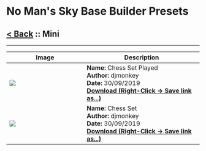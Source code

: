 # No Man's Sky Base Builder Presets  

## [< Back](https://charliebanks.github.io/nms-base-builder-presets/) :: Mini

___


<table cellpadding="10">
<thead>
    <tr>
        <th>Image</th>
        <th>Description</th>
    </tr>
</thead>
<tbody>
    <tr>
            <td width="40%"><img src="https://raw.githubusercontent.com/charliebanks/nms-base-builder-presets/master/images/Mini/djmonkey_ChessSetPlayed.jpg"></td>
            <td valign="top" width="60%"><b>Name:</b> Chess Set Played <br /> <b>Author:</b> djmonkey <br /><b>Date:</b> 30/09/2019 <br /> <b><a href="https://raw.githubusercontent.com/charliebanks/nms-base-builder-presets/master/Mini/djmonkey_ChessSetPlayed.json">Download (Right-Click -> Save link as...)</a></b></td>
        </tr><tr>
            <td width="40%"><img src="https://raw.githubusercontent.com/charliebanks/nms-base-builder-presets/master/images/Mini/djmonkey_ChessSet.jpg"></td>
            <td valign="top" width="60%"><b>Name:</b> Chess Set <br /> <b>Author:</b> djmonkey <br /><b>Date:</b> 30/09/2019 <br /> <b><a href="https://raw.githubusercontent.com/charliebanks/nms-base-builder-presets/master/Mini/djmonkey_ChessSet.json">Download (Right-Click -> Save link as...)</a></b></td>
        </tr>
</tbody>
</table>
    
